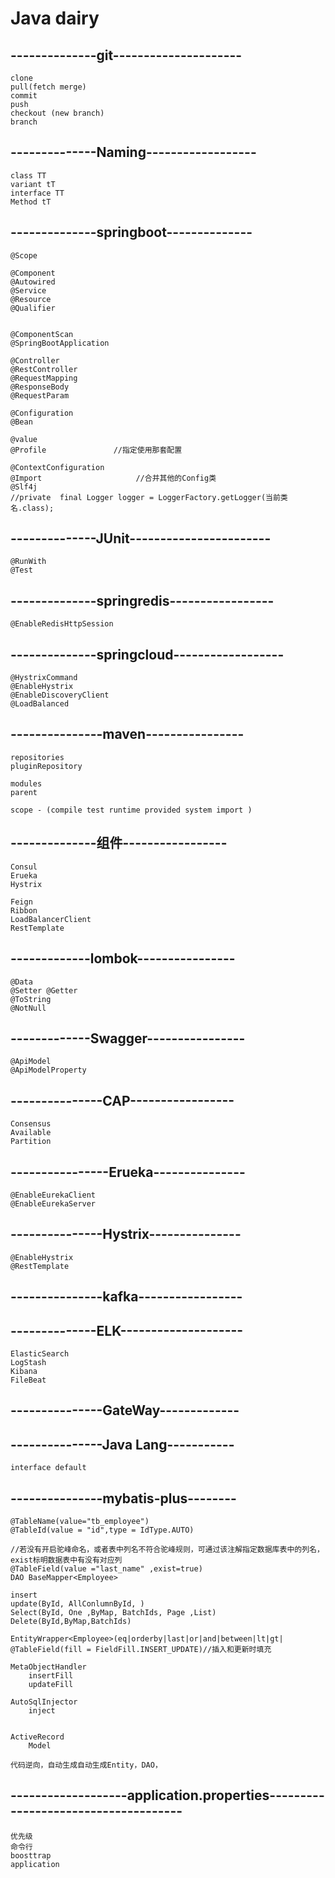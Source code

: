 # Java dairy
## --------------git---------------------
	clone
	pull(fetch merge)
	commit
	push
	checkout (new branch)
	branch
	
## --------------Naming------------------
	class TT
	variant tT
	interface TT
	Method tT
	
## --------------springboot--------------
	@Scope

	@Component 
	@Autowired
	@Service
	@Resource
	@Qualifier


	@ComponentScan
	@SpringBootApplication

	@Controller
	@RestController
	@RequestMapping
	@ResponseBody
	@RequestParam

	@Configuration
	@Bean

	@value
	@Profile               //指定使用那套配置
	
	@ContextConfiguration
	@Import 					//合并其他的Config类
	@Slf4j 															//private  final Logger logger = LoggerFactory.getLogger(当前类名.class);
	
## --------------JUnit-----------------------
	@RunWith
	@Test
	
## --------------springredis-----------------
	@EnableRedisHttpSession

## --------------springcloud------------------
	@HystrixCommand 
	@EnableHystrix
	@EnableDiscoveryClient
	@LoadBalanced


## ---------------maven----------------
	repositories
	pluginRepository

	modules
	parent

	scope - (compile test runtime provided system import )

## --------------组件-----------------
	Consul	
	Erueka
	Hystrix
	
	Feign
	Ribbon
	LoadBalancerClient
	RestTemplate
	
	
## -------------lombok----------------
	@Data
	@Setter @Getter
	@ToString
	@NotNull


## -------------Swagger----------------
	@ApiModel
	@ApiModelProperty


## ---------------CAP-----------------
	Consensus
	Available
	Partition


## ----------------Erueka---------------
	@EnableEurekaClient
	@EnableEurekaServer

## ---------------Hystrix---------------
	@EnableHystrix
	@RestTemplate
	

## ---------------kafka-----------------
	
	
	
## --------------ELK--------------------
	ElasticSearch
	LogStash
	Kibana
	FileBeat
	
	
## ---------------GateWay-------------

	
	
	
## ---------------Java Lang-----------
	interface default
	
	
## ---------------mybatis-plus--------
	@TableName(value="tb_employee")
	@TableId(value = "id",type = IdType.AUTO)

	//若没有开启驼峰命名，或者表中列名不符合驼峰规则，可通过该注解指定数据库表中的列名，exist标明数据表中有没有对应列
	@TableField(value ="last_name" ,exist=true)
	DAO BaseMapper<Employee>

	insert
	update(ById, AllConlumnById, )
	Select(ById, One ,ByMap, BatchIds, Page ,List)
	Delete(ById,ByMap,BatchIds)

	EntityWrapper<Employee>(eq|orderby|last|or|and|between|lt|gt|
	@TableField(fill = FieldFill.INSERT_UPDATE)//插入和更新时填充

	MetaObjectHandler 
		insertFill
		updateFill
		
	AutoSqlInjector 
		inject


	ActiveRecord
		Model
		
	代码逆向，自动生成自动生成Entity，DAO，


## -------------------application.properties-------------------------------------
	优先级
	命令行
	boosttrap
	application





